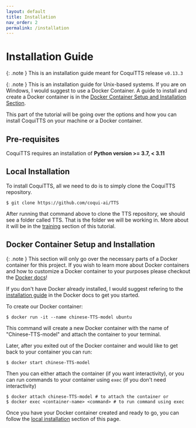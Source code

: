 ```yaml
---
layout: default
title: Installation
nav_order: 2
permalink: /installation
---
```

# Installation Guide

{: .note }
This is an installation guide meant for CoquiTTS release `v0.13.3`

{: .note }
This is an installation guide for Unix-based systems. If you are on Windows, I would suggest to use a Docker Container. A guide to install and create a Docker container is in the [Docker Container Setup and Installation Section](#docker-container-setup-and-installation).

This part of the tutorial will be going over the options and how you can install CoquiTTS on your machine or a Docker container.

## Pre-requisites
CoquiTTS requires an installation of **Python version >= 3.7, < 3.11**

## Local Installation
To install CoquiTTS, all we need to do is to simply clone the CoquiTTS repository.
```
$ git clone https://github.com/coqui-ai/TTS
```
After running that command above to clone the TTS repository, we should see a folder called TTS. That is the folder we will be working in. More about it will be in the [training](training) section of this tutorial.

## Docker Container Setup and Installation

{: .note }
This section will only go over the necessary parts of a Docker container for this project. If you wish to learn more about Docker containers and how to customize a Docker container to your purposes please checkout the [Docker docs](https://docs.docker.com/)!

If you don't have Docker already installed, I would suggest refering to the [installation guide](https://docs.docker.com/engine/install/) in the Docker docs to get you started.

To create our Docker container:
```
$ docker run -it --name chinese-TTS-model ubuntu
```
This command will create a new Docker container with the name of "Chinese-TTS-model" and attach the container to your terminal.

Later, after you exited out of the Docker container and would like to get back to your container you can run:
```
$ docker start chinese-TTS-model
```
Then you can either attach the container (if you want interactivity), or you can run commands to your container using `exec` (if you don't need interactivity)
```
$ docker attach chinese-TTS-model # to attach the container or
$ docker exec <container-name> <command> # to run command using exec
```
Once you have your Docker container created and ready to go, you can follow the [local installation](#local-installation) section of this page.
